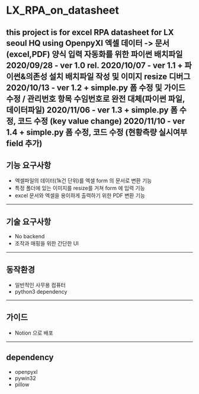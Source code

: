 # LX_RPA_on_datasheet

this project is for excel RPA datasheet for LX seoul HQ using OpenpyXl
엑셀 데이터 -> 문서(excel,PDF) 양식 입력 자동화를 위한 파이썬 배치파일
2020/09/28 - ver 1.0 rel.
2020/10/07 - ver 1.1 + 파이썬&의존성 설치 배치파일 작성 및 이미지 resize 디버그
2020/10/13 - ver 1.2 + simple.py 폼 수정 및 가이드 수정 /  관리번호 항목 수임번호로 완전 대체(파이썬 파일, 데이터파일)
2020/11/06 - ver 1.3 + simple.py 폼 수정, 코드 수정 (key value change)
2020/11/10 - ver 1.4 + simple.py 폼 수정, 코드 수정 (현황측량 실시여부 field 추가)
---
## 기능 요구사항
-  엑셀파일의 데이터(1k건 단위)를 엑셀 form 의 문서로 변환 기능
-  특정 폴더에 있는 이미지를 resize를 거쳐 form 에 입력 기능 
-  excel 문서와 엑셀을 용이하게 출력하기 위한 PDF 변환 기능  

---
## 기술 요구사항
- No backend
- 조작과 매핑을 위한 간단한 UI

---
## 동작환경
- 일반적인 사무용 컴퓨터
- python3 dependency

---
## 가이드
- Notion 으로 배포

---
## dependency
- openpyxl
- pywin32
- pillow